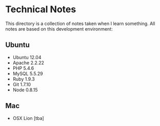 # Technical Notes

This directory is a collection of notes taken when I learn something. All notes are based on this development environment:

## Ubuntu
- Ubuntu 12.04
- Apache 2.2.22
- PHP 5.4.6
- MySQL 5.5.29
- Ruby 1.9.3
- Git 1.7.10
- Node 0.8.15

## Mac
- OSX Lion
[tba]